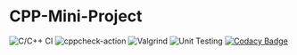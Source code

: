 # CPP-Mini-Project
![C/C++ CI](https://github.com/99002672/CPP-Mini-Project/workflows/C/C++%20CI/badge.svg)
![cppcheck-action](https://github.com/99002672/CPP-Mini-Project/workflows/cppcheck-action/badge.svg)
![Valgrind](https://github.com/99002672/CPP-Mini-Project/workflows/Valgrind/badge.svg)
![Unit Testing](https://github.com/99002672/CPP-Mini-Project/workflows/Unit%20Testing/badge.svg)
[![Codacy Badge](https://app.codacy.com/project/badge/Grade/eb25c31a90b446a6829106b601eb95c8)](https://www.codacy.com/gh/99002672/CPP-Mini-Project/dashboard?utm_source=github.com&amp;utm_medium=referral&amp;utm_content=99002672/CPP-Mini-Project&amp;utm_campaign=Badge_Grade)
